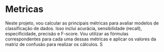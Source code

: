 # Metricas
Neste projeto, vou calcular as principais métricas para avaliar modelos de classificação de dados. Isso inclui acurácia, sensibilidade (recall), especificidade, precisão e F-score. Vou utilizar as fórmulas correspondentes para cada uma dessas métricas e aplicar os valores da matriz de confusão para realizar os cálculos.  S
